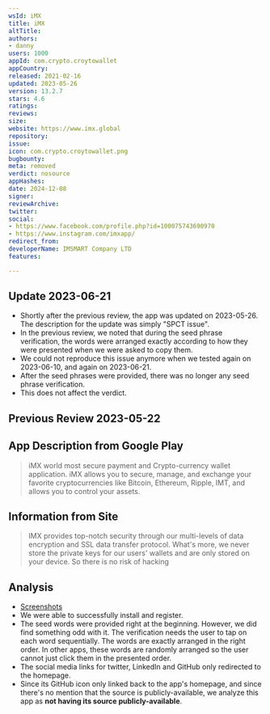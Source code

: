 ```yaml
---
wsId: iMX
title: iMX
altTitle: 
authors:
- danny
users: 1000
appId: com.crypto.croytowallet
appCountry: 
released: 2021-02-16
updated: 2023-05-26
version: 13.2.7
stars: 4.6
ratings: 
reviews: 
size: 
website: https://www.imx.global
repository: 
issue: 
icon: com.crypto.croytowallet.png
bugbounty: 
meta: removed
verdict: nosource
appHashes: 
date: 2024-12-08
signer: 
reviewArchive: 
twitter: 
social:
- https://www.facebook.com/profile.php?id=100075743690970
- https://www.instagram.com/imxapp/
redirect_from: 
developerName: IMSMART Company LTD
features: 

---
```


## Update 2023-06-21

- Shortly after the previous review, the app was updated on 2023-05-26. The description for the update was simply "SPCT issue". 
- In the previous review, we noted that during the seed phrase verification, the words were arranged exactly according to how they were presented when we were asked to copy them.
- We could not reproduce this issue anymore when we tested again on 2023-06-10, and again on 2023-06-21.
- After the seed phrases were provided, there was no longer any seed phrase verification.
- This does not affect the verdict.   

## Previous Review 2023-05-22

## App Description from Google Play 

> iMX world most secure payment and Crypto-currency wallet application. iMX allows you to secure, manage, and exchange your favorite cryptocurrencies like Bitcoin, Ethereum, Ripple, IMT, and allows you to control your assets.

## Information from Site 

> IMX provides top-notch security through our multi-levels of data encryption and SSL data transfer protocol. What's more, we never store the private keys for our users' wallets and are only stored on your device. So there is no risk of hacking

## Analysis 

- [Screenshots](https://twitter.com/BitcoinWalletz/status/1660475721746137094)
- We were able to successfully install and register. 
- The seed words were provided right at the beginning. However, we did find something odd with it. The verification needs the user to tap on each word sequentially. The words are exactly arranged in the right order. In other apps, these words are randomly arranged so the user cannot just click them in the presented order.
- The social media links for twitter, LinkedIn and GitHub only redirected to the homepage. 
- Since its GitHub icon only linked back to the app's homepage, and since there's no mention that the source is publicly-available, we analyze this app as **not having its source publicly-available**. 


